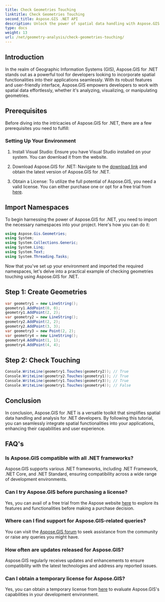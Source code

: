```yaml
---
title: Check Geometries Touching
linktitle: Check Geometries Touching
second_title: Aspose.GIS .NET API
description: Unlock the power of spatial data handling with Aspose.GIS for .NET. Seamlessly integrate spatial functionalities into your applications with this versatile toolkit.
type: docs
weight: 13
url: /net/geometry-analysis/check-geometries-touching/
---
```

## Introduction
In the realm of Geographic Information Systems (GIS), Aspose.GIS for .NET stands out as a powerful tool for developers looking to incorporate spatial functionalities into their applications seamlessly. With its robust features and user-friendly interface, Aspose.GIS empowers developers to work with spatial data effortlessly, whether it's analyzing, visualizing, or manipulating geometries.
## Prerequisites
Before diving into the intricacies of Aspose.GIS for .NET, there are a few prerequisites you need to fulfill:
### Setting Up Your Environment
1. Install Visual Studio: Ensure you have Visual Studio installed on your system. You can download it from the website.
   
2. Download Aspose.GIS for .NET: Navigate to the [download link](https://releases.aspose.com/gis/net/) and obtain the latest version of Aspose.GIS for .NET.
3. Obtain a License: To utilize the full potential of Aspose.GIS, you need a valid license. You can either purchase one or opt for a free trial from [here](https://releases.aspose.com/).

## Import Namespaces
To begin harnessing the power of Aspose.GIS for .NET, you need to import the necessary namespaces into your project. Here's how you can do it:

```csharp
using Aspose.Gis.Geometries;
using System;
using System.Collections.Generic;
using System.Linq;
using System.Text;
using System.Threading.Tasks;
```

Now that you've set up your environment and imported the required namespaces, let's delve into a practical example of checking geometries touching using Aspose.GIS for .NET.
## Step 1: Create Geometries
```csharp
var geometry1 = new LineString();
geometry1.AddPoint(0, 0);
geometry1.AddPoint(2, 2);
var geometry2 = new LineString();
geometry2.AddPoint(2, 2);
geometry2.AddPoint(3, 3);
var geometry3 = new Point(2, 2);
var geometry4 = new LineString();
geometry4.AddPoint(1, 1);
geometry4.AddPoint(4, 4);
```
## Step 2: Check Touching
```csharp
Console.WriteLine(geometry1.Touches(geometry2)); // True
Console.WriteLine(geometry2.Touches(geometry1)); // True
Console.WriteLine(geometry1.Touches(geometry3)); // True
Console.WriteLine(geometry1.Touches(geometry4)); // False
```

## Conclusion
In conclusion, Aspose.GIS for .NET is a versatile toolkit that simplifies spatial data handling and analysis for .NET developers. By following this tutorial, you can seamlessly integrate spatial functionalities into your applications, enhancing their capabilities and user experience.
## FAQ's
### Is Aspose.GIS compatible with all .NET frameworks?
Aspose.GIS supports various .NET frameworks, including .NET Framework, .NET Core, and .NET Standard, ensuring compatibility across a wide range of development environments.
### Can I try Aspose.GIS before purchasing a license?
Yes, you can avail of a free trial from the Aspose website [here](https://purchase.aspose.com/temporary-license/)  to explore its features and functionalities before making a purchase decision.
### Where can I find support for Aspose.GIS-related queries?
You can visit the [Aspose.GIS forum](https://forum.aspose.com/c/gis/33) to seek assistance from the community or raise any queries you might have.
### How often are updates released for Aspose.GIS?
Aspose.GIS regularly receives updates and enhancements to ensure compatibility with the latest technologies and address any reported issues.
### Can I obtain a temporary license for Aspose.GIS?
Yes, you can obtain a temporary license from [here](https://purchase.aspose.com/temporary-license/) to evaluate Aspose.GIS's capabilities in your development environment.

